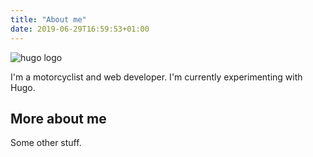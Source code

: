 ```yaml
---
title: "About me"
date: 2019-06-29T16:59:53+01:00
---
```


![hugo logo](/img/NAM_Logo.png)

I'm a motorcyclist and web developer. I'm currently experimenting with Hugo.

## More about me

Some other stuff.